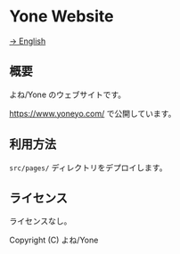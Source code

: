 # Yone Website

[→ English](./README.md)

## 概要

よね/Yone のウェブサイトです。

https://www.yoneyo.com/ で公開しています。

## 利用方法

`src/pages/` ディレクトリをデプロイします。

## ライセンス

ライセンスなし。

Copyright (C) よね/Yone
